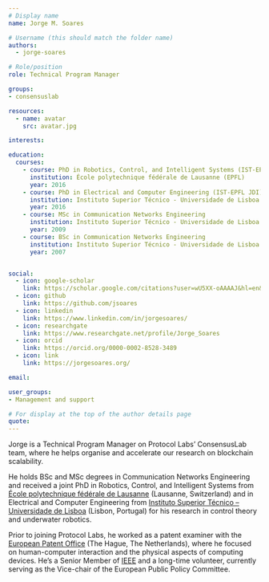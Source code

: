 ```yaml
---
# Display name
name: Jorge M. Soares

# Username (this should match the folder name)
authors:
  - jorge-soares

# Role/position
role: Technical Program Manager

groups:
- consensuslab

resources:
  - name: avatar
    src: avatar.jpg

interests:

education:
  courses:
    - course: PhD in Robotics, Control, and Intelligent Systems (IST-EPFL JDI)
      institution: École polytechnique fédérale de Lausanne (EPFL)
      year: 2016
    - course: PhD in Electrical and Computer Engineering (IST-EPFL JDI)
      institution: Instituto Superior Técnico - Universidade de Lisboa (IST-UL)
      year: 2016
    - course: MSc in Communication Networks Engineering
      institution: Instituto Superior Técnico - Universidade de Lisboa (IST-UL)
      year: 2009
    - course: BSc in Communication Networks Engineering
      institution: Instituto Superior Técnico - Universidade de Lisboa (IST-UL)
      year: 2007              


social:
  - icon: google-scholar
    link: https://scholar.google.com/citations?user=wU5XX-oAAAAJ&hl=en&oi=sra
  - icon: github
    link: https://github.com/jsoares
  - icon: linkedin
    link: https://www.linkedin.com/in/jorgesoares/
  - icon: researchgate
    link: https://www.researchgate.net/profile/Jorge_Soares
  - icon: orcid
    link: https://orcid.org/0000-0002-8528-3489
  - icon: link
    link: https://jorgesoares.org/

email:

user_groups:
- Management and support

# For display at the top of the author details page
quote:
---
```


Jorge is a Technical Program Manager on Protocol Labs’ ConsensusLab team, where he helps organise and accelerate our research on blockchain scalability.

He holds BSc and MSc degrees in Communication Networks Engineering and received a joint PhD in Robotics, Control, and Intelligent Systems from [École polytechnique fédérale de Lausanne](https://www.epfl.ch/en/) (Lausanne, Switzerland) and in Electrical and Computer Engineering from [Instituto Superior Técnico – Universidade de Lisboa](https://tecnico.ulisboa.pt/en/) (Lisbon, Portugal) for his research in control theory and underwater robotics.

Prior to joining Protocol Labs, he worked as a patent examiner with the [European Patent Office](https://www.epo.org/) (The Hague, The Netherlands), where he focused on human-computer interaction and the physical aspects of computing devices. He’s a Senior Member of [IEEE](https://www.ieee.org/) and a long-time volunteer, currently serving as the Vice-chair of the European Public Policy Committee.
